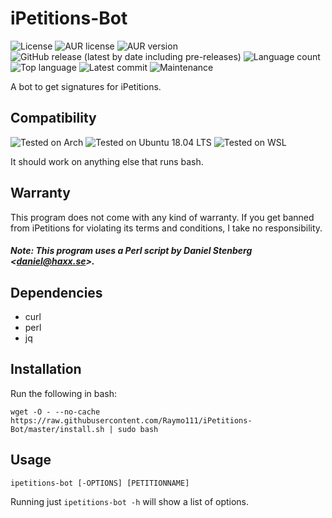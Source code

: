 # iPetitions-Bot
![License](https://img.shields.io/github/license/raymo111/iPetitions-Bot)
![AUR license](https://img.shields.io/aur/license/ipetitions-bot)
![AUR version](https://img.shields.io/aur/version/ipetitions-bot)
![GitHub release (latest by date including pre-releases)](https://img.shields.io/github/v/release/Raymo111/iPetitions-Bot?include_prereleases)
![Language count](https://img.shields.io/github/languages/count/Raymo111/iPetitions-Bot)
![Top language](https://img.shields.io/github/languages/top/Raymo111/iPetitions-Bot)
![Latest commit](https://img.shields.io/github/last-commit/Raymo111/iPetitions-Bot)
![Maintenance](https://img.shields.io/maintenance/yes/2020)

A bot to get signatures for iPetitions.

## Compatibility
![Tested on Arch](https://img.shields.io/badge/Arch-Tested-brightgreen)
![Tested on Ubuntu 18.04 LTS](https://img.shields.io/badge/Ubuntu%2018.04%20LTS-Tested-brightgreen)
![Tested on WSL](https://img.shields.io/badge/WSL-Tested-brightgreen)

It should work on anything else that runs bash.

## Warranty
This program does not come with any kind of warranty. If you get banned from iPetitions for violating its terms and conditions, I take no responsibility.
##### Note: This program uses a Perl script by Daniel Stenberg \<<daniel@haxx.se>\>.

## Dependencies
 * curl
 * perl
 * jq

## Installation
Run the following in bash:
```
wget -O - --no-cache https://raw.githubusercontent.com/Raymo111/iPetitions-Bot/master/install.sh | sudo bash
```

## Usage
```
ipetitions-bot [-OPTIONS] [PETITIONNAME]
```
Running just `ipetitions-bot -h` will show a list of options.
